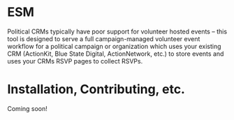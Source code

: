 # ESM

Political CRMs typically have poor support for volunteer hosted events – this tool is designed to
serve a full campaign-managed volunteer event workflow for a political campaign or organization
which uses your existing CRM (ActionKit, Blue State Digital, ActionNetwork, etc.) to store events
and uses your CRMs RSVP pages to collect RSVPs.

# Installation, Contributing, etc.

Coming soon!

